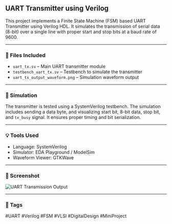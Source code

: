 
## UART Transmitter using Verilog

This project implements a Finite State Machine (FSM) based UART Transmitter using Verilog HDL. It simulates the transmission of serial data (8-bit) over a single line with proper start and stop bits at a baud rate of 9600.

---

### 📁 Files Included

- `uart_tx.sv` – Main UART transmitter module  
- `testbench_uart_tx.sv` – Testbench to simulate the transmitter  
- `uart_tx_output_waveform.png` – Simulation waveform output  

---

### 🧪 Simulation

The transmitter is tested using a SystemVerilog testbench. The simulation includes sending a data byte, and visualizing start bit, 8-bit data, stop bit, and `tx_busy` signal. It ensures proper timing and bit serialization.

---

### 💡 Tools Used

- Language: SystemVerilog  
- Simulator: EDA Playground / ModelSim  
- Waveform Viewer: GTKWave  

---

### 📸 Screenshot

![UART Transmission Output](output/uart_tx_output_waveform.png)

---

### 🔖 Tags  
#UART #Verilog #FSM #VLSI #DigitalDesign #MiniProject  
